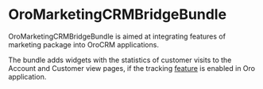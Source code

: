 # OroMarketingCRMBridgeBundle

OroMarketingCRMBridgeBundle is aimed at integrating features of marketing package into OroCRM applications.

The bundle adds widgets with the statistics of customer visits to the Account and Customer view pages, if the tracking [feature](https://github.com/oroinc/platform/tree/master/src/Oro/Bundle/FeatureToggleBundle) is enabled in Oro application.
